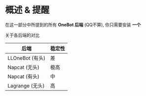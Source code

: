 # 概述 & 提醒

在这一部分中所提到的所有 **OneBot 后端** (QQ不算), 你只需要安装 **一个**

关于各后端的对比

| 后端            | 稳定性 |
|---------------|-----|
| LLOneBot (有头) | 差   |
| Napcat (无头)   | 极高  |
| Napcat (有头)   | 中   |
| Lagrange (无头) | 高   |